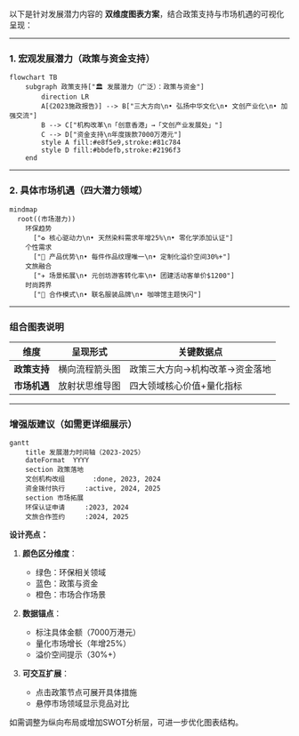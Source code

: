 以下是针对发展潜力内容的 **双维度图表方案**，结合政策支持与市场机遇的可视化呈现：

---

### **1. 宏观发展潜力（政策与资金支持）**
```mermaid
flowchart TB
    subgraph 政策支持["🏛️ 发展潜力（广泛）：政策与资金"]
        direction LR
        A[《2023施政报告》] --> B["三大方向\n• 弘扬中华文化\n• 文创产业化\n• 加强交流"]
        B --> C["机构改革\n「创意香港」→「文创产业发展处」"]
        C --> D["资金支持\n年度拨款7000万港元"]
        style A fill:#e8f5e9,stroke:#81c784
        style D fill:#bbdefb,stroke:#2196f3
    end
```

---

### **2. 具体市场机遇（四大潜力领域）**
```mermaid
mindmap
  root((市场潜力))
    环保趋势
      ["♻️ 核心驱动力\n• 天然染料需求年增25%\n• 零化学添加认证"]
    个性需求
      ["🎨 产品优势\n• 每件作品纹理唯一\n• 定制化溢价空间30%+"]
    文旅融合
      ["✈️ 场景拓展\n• 元创坊游客转化率\n• 团建活动客单价$1200"]
    时尚跨界
      ["👗 合作模式\n• 联名服装品牌\n• 咖啡馆主题快闪"]
```

---

### **组合图表说明**
| 维度         | 呈现形式          | 关键数据点                     |
|--------------|-------------------|-------------------------------|
| **政策支持** | 横向流程箭头图    | 政策三大方向→机构改革→资金落地 |
| **市场机遇** | 放射状思维导图    | 四大领域核心价值+量化指标      |

---

### **增强版建议（如需更详细展示）**
```mermaid
gantt
    title 发展潜力时间轴（2023-2025）
    dateFormat  YYYY
    section 政策落地
    文创机构改组       :done, 2023, 2024
    资金拨付执行     :active, 2024, 2025
    section 市场拓展
    环保认证申请     :2023, 2024
    文旅合作签约     :2024, 2025
```

**设计亮点：**
1. **颜色区分维度**：
   - 绿色：环保相关领域
   - 蓝色：政策与资金
   - 橙色：市场合作场景

2. **数据锚点**：
   - 标注具体金额（7000万港元）
   - 量化市场增长（年增25%）
   - 溢价空间提示（30%+）

3. **可交互扩展**：
   - 点击政策节点可展开具体措施
   - 悬停市场领域显示竞品对比

如需调整为纵向布局或增加SWOT分析层，可进一步优化图表结构。
